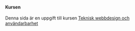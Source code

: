 #### Kursen

Denna sida är en uppgift till kursen [Teknisk webbdesign och användarbarhet](https://dbwebb.se/kurser/design)
